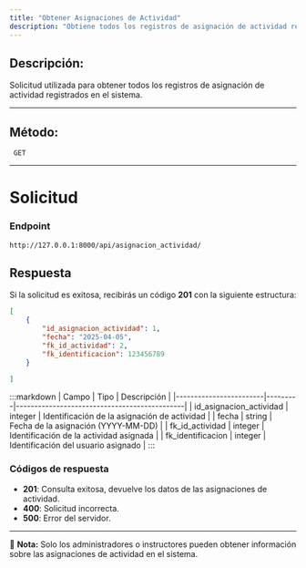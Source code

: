 ```yaml
---
title: "Obtener Asignaciones de Actividad"
description: "Obtiene todos los registros de asignación de actividad registrados en el sistema."
---
```


## Descripción:
Solicitud utilizada para obtener todos los registros de asignación de actividad registrados en el sistema.

---

## Método: 
```
 GET
```
---

# **Solicitud**

### **Endpoint**
```
http://127.0.0.1:8000/api/asignacion_actividad/
```

## **Respuesta**

Si la solicitud es exitosa, recibirás un código **201** con la siguiente estructura:

```json
[
    {
        "id_asignacion_actividad": 1,
        "fecha": "2025-04-05",
        "fk_id_actividad": 2,
        "fk_identificacion": 123456789
    }
 
]
```

:::markdown
| Campo                  | Tipo    | Descripción                                  |
|------------------------|---------|----------------------------------------------|
| id_asignacion_actividad | integer | Identificación de la asignación de actividad |
| fecha                 | string  | Fecha de la asignación (YYYY-MM-DD)         |
| fk_id_actividad       | integer | Identificación de la actividad asignada     |
| fk_identificacion     | integer  | Identificación del usuario asignado         |
:::

### **Códigos de respuesta**
- **201**: Consulta exitosa, devuelve los datos de las asignaciones de actividad.
- **400**: Solicitud incorrecta.
- **500**: Error del servidor.

---

📄 **Nota:** Solo los administradores o instructores pueden obtener información sobre las asignaciones de actividad en el sistema.